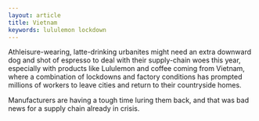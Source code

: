 ```yaml
---
layout: article
title: Vietnam
keywords: lululemon lockdown
---
```


Athleisure-wearing, latte-drinking urbanites might need an extra downward dog and shot of espresso to deal with their supply-chain woes this year, especially with products like Lululemon and coffee coming from Vietnam, where a combination of lockdowns and factory conditions has prompted millions of workers to leave cities and return to their countryside homes.

Manufacturers are having a tough time luring them back, and that was bad news for a supply chain already in crisis.

